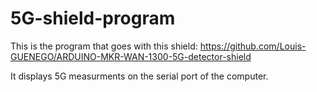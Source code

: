 # 5G-shield-program
This is the program that goes with this shield: https://github.com/Louis-GUENEGO/ARDUINO-MKR-WAN-1300-5G-detector-shield

It displays 5G measurments on the serial port of the computer.
